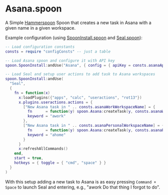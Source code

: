 # Asana.spoon

A Simple [Hammerspoon](http://www.hammerspoon.org) Spoon that creates a new task in Asana with a given name in a given workspace.

Example configuration (using [SpoonInstall.spoon](http://www.hammerspoon.org/Spoons/SpoonInstall.html) and [Seal.spoon](http://www.hammerspoon.org/Spoons/Seal.html)):
```lua
-- Load configuration constants
consts = require "configConsts" -- just a table

-- Load Asana spoon and configure it with API key
spoon.SpoonInstall:andUse("Asana", { config = { apiKey = consts.asanaApiKey } })

-- Load Seal and setup user actions to add task to Asana workspaces
spoon.SpoonInstall:andUse(
  "Seal",
  {
    fn = function(x)
      x:loadPlugins({"apps", "calc", "useractions", "rot13"})
      x.plugins.useractions.actions = {
        ["New Asana task in " .. consts.asanaWorkWorkspaceName] = {
          fn      = function(y) spoon.Asana:createTask(y, consts.asanaWorkWorkspaceName) end,
          keyword = "awork"
        },
        ["New Asana task in " .. consts.asanaPersonalWorkspaceName] = {
          fn      = function(y) spoon.Asana:createTask(y, consts.asanaPersonalWorkspaceName) end,
          keyword = "ahome"
        }
      }
      x:refreshAllCommands()
    end,
    start = true,
    hotkeys = { toggle = { "cmd", "space" } }
  }
)
```

With this setup adding a new task to Asana is as easy pressing `Command + Space` to launch Seal and entering, e.g., "awork Do that thing I forgot to do".
